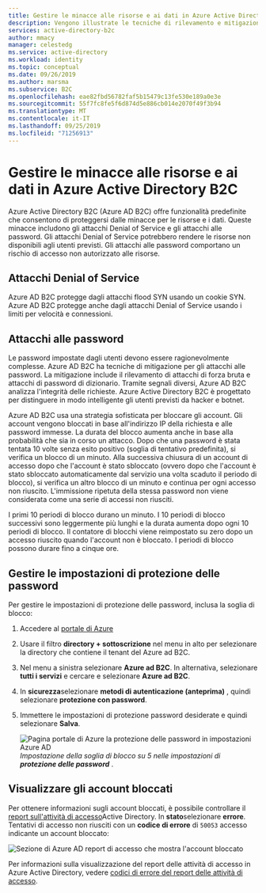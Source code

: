 ```yaml
---
title: Gestire le minacce alle risorse e ai dati in Azure Active Directory B2C
description: Vengono illustrate le tecniche di rilevamento e mitigazione di attacchi Denial of Service e attacchi alle password in Azure Active Directory B2C.
services: active-directory-b2c
author: mmacy
manager: celestedg
ms.service: active-directory
ms.workload: identity
ms.topic: conceptual
ms.date: 09/26/2019
ms.author: marsma
ms.subservice: B2C
ms.openlocfilehash: eae82fbd56782faf5b15479c13fe530e189a0e3e
ms.sourcegitcommit: 55f7fc8fe5f6d874d5e886cb014e2070f49f3b94
ms.translationtype: MT
ms.contentlocale: it-IT
ms.lasthandoff: 09/25/2019
ms.locfileid: "71256913"
---
```

# <a name="manage-threats-to-resources-and-data-in-azure-active-directory-b2c"></a>Gestire le minacce alle risorse e ai dati in Azure Active Directory B2C

Azure Active Directory B2C (Azure AD B2C) offre funzionalità predefinite che consentono di proteggersi dalle minacce per le risorse e i dati. Queste minacce includono gli attacchi Denial of Service e gli attacchi alle password. Gli attacchi Denial of Service potrebbero rendere le risorse non disponibili agli utenti previsti. Gli attacchi alle password comportano un rischio di accesso non autorizzato alle risorse.

## <a name="denial-of-service-attacks"></a>Attacchi Denial of Service

Azure AD B2C protegge dagli attacchi flood SYN usando un cookie SYN. Azure AD B2C protegge anche dagli attacchi Denial of Service usando i limiti per velocità e connessioni.

## <a name="password-attacks"></a>Attacchi alle password

Le password impostate dagli utenti devono essere ragionevolmente complesse. Azure AD B2C ha tecniche di mitigazione per gli attacchi alle password. La mitigazione include il rilevamento di attacchi di forza bruta e attacchi di password di dizionario. Tramite segnali diversi, Azure AD B2C analizza l'integrità delle richieste. Azure Active Directory B2C è progettato per distinguere in modo intelligente gli utenti previsti da hacker e botnet.

Azure AD B2C usa una strategia sofisticata per bloccare gli account. Gli account vengono bloccati in base all'indirizzo IP della richiesta e alle password immesse. La durata del blocco aumenta anche in base alla probabilità che sia in corso un attacco. Dopo che una password è stata tentata 10 volte senza esito positivo (soglia di tentativo predefinita), si verifica un blocco di un minuto. Alla successiva chiusura di un account di accesso dopo che l'account è stato sbloccato (ovvero dopo che l'account è stato sbloccato automaticamente dal servizio una volta scaduto il periodo di blocco), si verifica un altro blocco di un minuto e continua per ogni accesso non riuscito. L'immissione ripetuta della stessa password non viene considerata come una serie di accessi non riusciti.

I primi 10 periodi di blocco durano un minuto. I 10 periodi di blocco successivi sono leggermente più lunghi e la durata aumenta dopo ogni 10 periodi di blocco. Il contatore di blocchi viene reimpostato su zero dopo un accesso riuscito quando l'account non è bloccato. I periodi di blocco possono durare fino a cinque ore.

## <a name="manage-password-protection-settings"></a>Gestire le impostazioni di protezione delle password

Per gestire le impostazioni di protezione delle password, inclusa la soglia di blocco:

1. Accedere al [portale di Azure](https://portal.azure.com)
1. Usare il filtro **directory + sottoscrizione** nel menu in alto per selezionare la directory che contiene il tenant del Azure ad B2C.
1. Nel menu a sinistra selezionare **Azure ad B2C**. In alternativa, selezionare **tutti i servizi** e cercare e selezionare **Azure ad B2C**.
1. In **sicurezza**selezionare **metodi di autenticazione (anteprima)** , quindi selezionare **protezione con password**.
1. Immettere le impostazioni di protezione password desiderate e quindi selezionare **Salva**.

    ![Pagina portale di Azure la protezione delle password in impostazioni Azure AD](media/active-directory-b2c-reference-threat-management/portal-02-password-protection.png)
    <br />*Impostazione della soglia di blocco su 5 nelle impostazioni di **protezione delle password*** .

## <a name="view-locked-out-accounts"></a>Visualizzare gli account bloccati

Per ottenere informazioni sugli account bloccati, è possibile controllare il [report sull'attività di accesso](../active-directory/reports-monitoring/reference-sign-ins-error-codes.md)Active Directory. In **stato**selezionare **errore**. Tentativi di accesso non riusciti con un **codice di errore** di `50053` accesso indicante un account bloccato:

![Sezione di Azure AD report di accesso che mostra l'account bloccato](media/active-directory-b2c-reference-threat-management/portal-01-locked-account.png)

Per informazioni sulla visualizzazione del report delle attività di accesso in Azure Active Directory, vedere [codici di errore del report delle attività di accesso](../active-directory/reports-monitoring/reference-sign-ins-error-codes.md).
